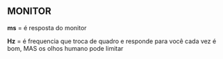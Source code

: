 ## MONITOR

**ms** = é resposta do monitor

**Hz** = é frequencia que troca de quadro e responde para você cada vez é bom, MAS os olhos humano pode limitar

